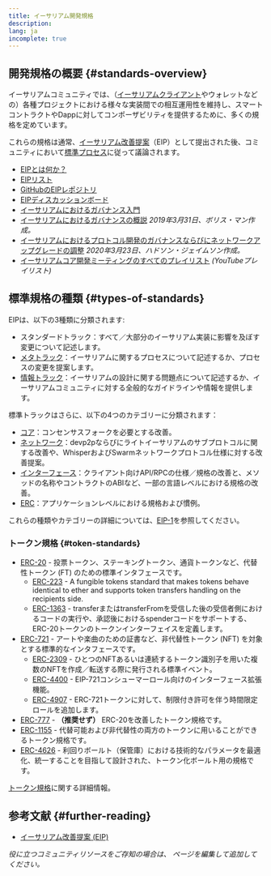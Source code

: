 ```yaml
---
title: イーサリアム開発規格
description:
lang: ja
incomplete: true
---
```


## 開発規格の概要 {#standards-overview}

イーサリアムコミュニティでは、（[イーサリアムクライアント](/developers/docs/nodes-and-clients/)やウォレットなどの）各種プロジェクトにおける様々な実装間での相互運用性を維持し、スマートコントラクトやDappに対してコンポーザビリティを提供するために、多くの規格を定めています。

これらの規格は通常、[イーサリアム改善提案](/eips/)（EIP）として提出された後、コミュニティにおいて[標準プロセス](https://eips.ethereum.org/EIPS/eip-1)に従って議論されます。

- [EIPとは何か？](/eips/)
- [EIPリスト](https://eips.ethereum.org/)
- [GitHubのEIPレポジトリ](https://github.com/ethereum/EIPs)
- [EIPディスカッションボード](https://ethereum-magicians.org/c/eips)
- [イーサリアムにおけるガバナンス入門](/governance/)
- [イーサリアムにおけるガバナンスの概説](https://web.archive.org/web/20201107234050/https://blog.bmannconsulting.com/ethereum-governance/) _2019年3月31日、ボリス・マン作成。_
- [イーサリアムにおけるプロトコル開発のガバナンスならびにネットワークアップグレードの調整](https://hudsonjameson.com/2020-03-23-ethereum-protocol-development-governance-and-network-upgrade-coordination/) _2020年3月23日、ハドソン・ジェイムソン作成。_
- [イーサリアムコア開発ミーティングのすべてのプレイリスト](https://www.youtube.com/@EthereumProtocol) _(YouTubeプレイリスト)_

## 標準規格の種類 {#types-of-standards}

EIPは、以下の3種類に分類されます:

- スタンダードトラック：すべて／大部分のイーサリアム実装に影響を及ぼす変更について記述します。
- [メタトラック](https://eips.ethereum.org/meta)：イーサリアムに関するプロセスについて記述するか、プロセスの変更を提案します。
- [情報トラック](https://eips.ethereum.org/informational)：イーサリアムの設計に関する問題点について記述するか、イーサリアムコミュニティに対する全般的なガイドラインや情報を提供します。

標準トラックはさらに、以下の4つのカテゴリーに分類されます：

- [コア](https://eips.ethereum.org/core)：コンセンサスフォークを必要とする改善。
- [ネットワーク](https://eips.ethereum.org/networking)：devp2pならびにライトイーサリアムのサブプロトコルに関する改善や、WhisperおよびSwarmネットワークプロトコル仕様に対する改善提案。
- [インターフェース](https://eips.ethereum.org/interface)：クライアント向けAPI/RPCの仕様／規格の改善と、メソッドの名称やコントラクトのABIなど、一部の言語レベルにおける規格の改善。
- [ERC](https://eips.ethereum.org/erc)：アプリケーションレベルにおける規格および慣例。

これらの種類やカテゴリーの詳細については、[EIP-1](https://eips.ethereum.org/EIPS/eip-1#eip-types)を参照してください。

### トークン規格 {#token-standards}

- [ERC-20](/developers/docs/standards/tokens/erc-20/) - 投票トークン、ステーキングトークン、通貨トークンなど、代替性トークン (FT) のための標準インタフェースです。
  - [ERC-223](/developers/docs/standards/tokens/erc-223/) - A fungible tokens standard that makes tokens behave identical to ether and supports token transfers handling on the recipients side.
  - [ERC-1363](https://eips.ethereum.org/EIPS/eip-1363) - transferまたはtransferFromを受信した後の受信者側におけるコードの実行や、承認後におけるspenderコードをサポートする、ERC-20トークンのトークンインターフェイスを定義します。
- [ERC-721](/developers/docs/standards/tokens/erc-721/) - アートや楽曲のための証書など、非代替性トークン (NFT) を対象とする標準的なインタフェースです。
  - [ERC-2309](https://eips.ethereum.org/EIPS/eip-2309) - ひとつのNFTあるいは連続するトークン識別子を用いた複数のNFTを作成／転送する際に発行される標準イベント。
  - [ERC-4400](https://eips.ethereum.org/EIPS/eip-4400) - EIP-721コンシューマーロール向けのインターフェース拡張機能。
  - [ERC-4907](https://eips.ethereum.org/EIPS/eip-4907) - ERC-721トークンに対して、制限付き許可を伴う時間限定ロールを追加します。
- [ERC-777](/developers/docs/standards/tokens/erc-777/) - **（推奨せず）** ERC-20を改善したトークン規格です。
- [ERC-1155](/developers/docs/standards/tokens/erc-1155/) - 代替可能および非代替性の両方のトークンに用いることができるトークン規格です。
- [ERC-4626](/developers/docs/standards/tokens/erc-4626/) - 利回りボールト（保管庫）における技術的なパラメータを最適化、統一することを目指して設計された、トークン化ボールト用の規格です。

[トークン規格](/developers/docs/standards/tokens/)に関する詳細情報。

## 参考文献 {#further-reading}

- [イーサリアム改善提案 (EIP)](/eips/)

_役に立つコミュニティリソースをご存知の場合は、 ページを編集して追加してください。_
